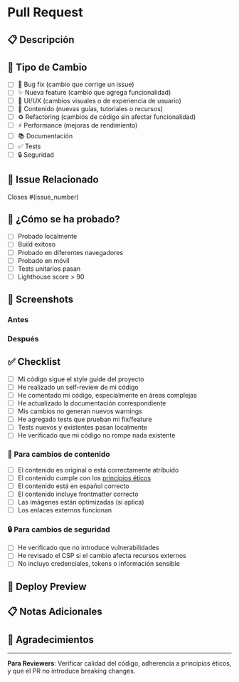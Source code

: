 # Pull Request

## 📋 Descripción

<!-- Describe los cambios que introduces en este PR -->

## 🎯 Tipo de Cambio

<!-- Marca las opciones relevantes -->

- [ ] 🐛 Bug fix (cambio que corrige un issue)
- [ ] ✨ Nueva feature (cambio que agrega funcionalidad)
- [ ] 💄 UI/UX (cambios visuales o de experiencia de usuario)
- [ ] 📝 Contenido (nuevas guías, tutoriales o recursos)
- [ ] ♻️ Refactoring (cambios de código sin afectar funcionalidad)
- [ ] ⚡ Performance (mejoras de rendimiento)
- [ ] 📚 Documentación
- [ ] ✅ Tests
- [ ] 🔒 Seguridad

## 🔗 Issue Relacionado

<!-- Si este PR resuelve un issue, vincúlalo aquí -->

Closes #(issue_number)

## 🧪 ¿Cómo se ha probado?

<!-- Describe las pruebas que realizaste -->

- [ ] Probado localmente
- [ ] Build exitoso
- [ ] Probado en diferentes navegadores
- [ ] Probado en móvil
- [ ] Tests unitarios pasan
- [ ] Lighthouse score > 90

## 📸 Screenshots

<!-- Si aplica, agrega screenshots de los cambios visuales -->

### Antes
<!-- Screenshot del estado anterior -->

### Después
<!-- Screenshot del estado nuevo -->

## ✅ Checklist

<!-- Marca las casillas completadas -->

- [ ] Mi código sigue el style guide del proyecto
- [ ] He realizado un self-review de mi código
- [ ] He comentado mi código, especialmente en áreas complejas
- [ ] He actualizado la documentación correspondiente
- [ ] Mis cambios no generan nuevos warnings
- [ ] He agregado tests que prueban mi fix/feature
- [ ] Tests nuevos y existentes pasan localmente
- [ ] He verificado que mi código no rompe nada existente

### 📝 Para cambios de contenido

- [ ] El contenido es original o está correctamente atribuido
- [ ] El contenido cumple con los [principios éticos](../CONTRIBUTING.md#principios-éticos-fundamentales)
- [ ] El contenido está en español correcto
- [ ] El contenido incluye frontmatter correcto
- [ ] Las imágenes están optimizadas (si aplica)
- [ ] Los enlaces externos funcionan

### 🔒 Para cambios de seguridad

- [ ] He verificado que no introduce vulnerabilidades
- [ ] He revisado el CSP si el cambio afecta recursos externos
- [ ] No incluyo credenciales, tokens o información sensible

## 🚀 Deploy Preview

<!-- Vercel generará automáticamente un preview, espera el comentario del bot -->

## 📋 Notas Adicionales

<!-- Cualquier información adicional que los reviewers deban saber -->

## 🙏 Agradecimientos

<!-- Opcional: Menciona a quien te ayudó o inspiró -->

---

**Para Reviewers**: Verificar calidad del código, adherencia a principios éticos, y que el PR no introduce breaking changes.
